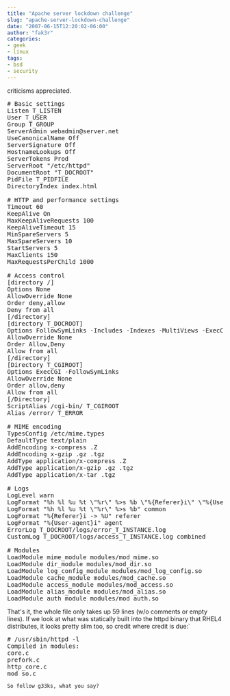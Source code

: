 ```yaml
---
title: "Apache server lockdown challenge"
slug: "apache-server-lockdown-challenge"
date: "2007-06-15T12:20:02-06:00"
author: "fak3r"
categories:
- geek
- linux
tags:
- bsd
- security
---
```


 criticisms appreciated.

<!-- more -->
<pre># Basic settings
Listen T_LISTEN
User T_USER
Group T_GROUP
ServerAdmin webadmin@server.net
UseCanonicalName Off
ServerSignature Off
HostnameLookups Off
ServerTokens Prod
ServerRoot "/etc/httpd"
DocumentRoot "T_DOCROOT"
PidFile T_PIDFILE
DirectoryIndex index.html

# HTTP and performance settings
Timeout 60
KeepAlive On
MaxKeepAliveRequests 100
KeepAliveTimeout 15
MinSpareServers 5
MaxSpareServers 10
StartServers 5
MaxClients 150
MaxRequestsPerChild 1000

# Access control
[directory /]
Options None
AllowOverride None
Order deny,allow
Deny from all
[/directory]
[directory T_DOCROOT]
Options FollowSymLinks -Includes -Indexes -MultiViews -ExecCGI
AllowOverride None
Order Allow,Deny
Allow from all
[/directory]
[Directory T_CGIROOT]
Options ExecCGI -FollowSymLinks
AllowOverride None
Order allow,deny
Allow from all
[/Directory]
ScriptAlias /cgi-bin/ T_CGIROOT
Alias /error/ T_ERROR

# MIME encoding
TypesConfig /etc/mime.types
DefaultType text/plain
AddEncoding x-compress .Z
AddEncoding x-gzip .gz .tgz
AddType application/x-compress .Z
AddType application/x-gzip .gz .tgz
AddType application/x-tar .tgz

# Logs
LogLevel warn
LogFormat "%h %l %u %t \"%r\" %>s %b \"%{Referer}i\" \"%{User-Agent}i\"" combined
LogFormat "%h %l %u %t \"%r\" %>s %b" common
LogFormat "%{Referer}i -> %U" referer
LogFormat "%{User-agent}i" agent
ErrorLog T_DOCROOT/logs/error_T_INSTANCE.log
CustomLog T_DOCROOT/logs/access_T_INSTANCE.log combined

# Modules
LoadModule mime_module modules/mod_mime.so
LoadModule dir_module modules/mod_dir.so
LoadModule log_config_module modules/mod_log_config.so
LoadModule cache_module modules/mod_cache.so
LoadModule access_module modules/mod_access.so
LoadModule alias_module modules/mod_alias.so
LoadModule auth_module modules/mod_auth.so
</pre>

That's it, the whole file only takes up 59 lines (w/o comments or empty lines). If we look at what was statically built into the httpd binary that RHEL4 distributes, it looks pretty slim too, so credit where credit is due:`

<pre>
# /usr/sbin/httpd -l
Compiled in modules:
core.c
prefork.c
http_core.c
mod_so.c
</pre>

`So fellow g33ks, what you say?`

